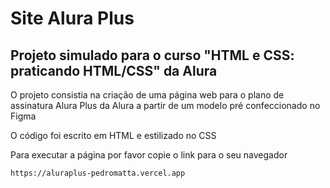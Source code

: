 <h1> Site Alura Plus </h1>
<h2> Projeto simulado para o curso "HTML e CSS: praticando HTML/CSS" da Alura </h2>
<p> O projeto consistia na criação de uma página web para o plano de assinatura Alura Plus da Alura a partir de um modelo pré confeccionado no Figma</p>
<p> O código foi escrito em HTML e estilizado no CSS </p>
<p> Para executar a página por favor copie o link para o seu navegador </p>

```
https://aluraplus-pedromatta.vercel.app
```
